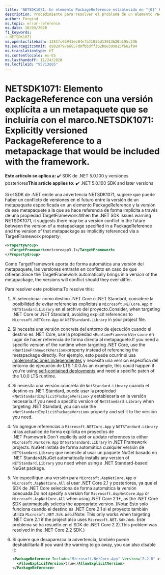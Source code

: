 ```yaml
---
title: 'NETSDK1071: Un elemento PackageReference establecido en "{0}" ha especificado una versión de `{1}`.'
description: Procedimiento para resolver el problema de un elemento PackageReference de un metapaquete incluido con el marco con una versión.
author: Forgind
ms.topic: error-reference
ms.date: 10/09/2020
f1_keywords:
- NETSDK1071
ms.openlocfilehash: 1381fc63941ec04efb31035d13913620a195c236
ms.sourcegitcommit: d8020797a6657d0fbbdff362b80300815f682f94
ms.translationtype: HT
ms.contentlocale: es-ES
ms.lasthandoff: 11/24/2020
ms.locfileid: "95713085"
---
```

# <a name="netsdk1071-explicitly-versioned-packagereference-to-a-metapackage-that-would-be-included-with-the-framework"></a><span data-ttu-id="54b10-103">NETSDK1071: Elemento PackageReference con una versión explícita a un metapaquete que se incluiría con el marco.</span><span class="sxs-lookup"><span data-stu-id="54b10-103">NETSDK1071: Explicitly versioned PackageReference to a metapackage that would be included with the framework.</span></span>

<span data-ttu-id="54b10-104">**Este artículo se aplica a:** ✔️ SDK de .NET 5.0.100 y versiones posteriores</span><span class="sxs-lookup"><span data-stu-id="54b10-104">**This article applies to:** ✔️ .NET 5.0.100 SDK and later versions</span></span>

<span data-ttu-id="54b10-105">Si el SDK de .NET emite una advertencia NETSDK1071, sugiere que puede haber un conflicto de versiones en el futuro entre la versión de un metapaquete especificada en un elemento PackageReference y la versión de ese metapaquete a la que se hace referencia de forma implícita a través de una propiedad TargetFramework:</span><span class="sxs-lookup"><span data-stu-id="54b10-105">When the .NET SDK issues warning NETSDK1071, it suggests there may be a version conflict in the future between the version of a metapackage specified in a PackageReference and the version of that metapackage as implicitly referenced via a TargetFramework property:</span></span>

```xml
<PropertyGroup>
  <TargetFramework>netcoreapp3.1</TargetFramework>
</PropertyGroup>
```

<span data-ttu-id="54b10-106">Como TargetFramework aporta de forma automática una versión del metapaquete, las versiones entrarán en conflicto en caso de que difieran.</span><span class="sxs-lookup"><span data-stu-id="54b10-106">Since the TargetFramework automatically brings in a version of the metapackage, the versions will conflict should they ever differ.</span></span>

<span data-ttu-id="54b10-107">Para resolver este problema:</span><span class="sxs-lookup"><span data-stu-id="54b10-107">To resolve this:</span></span>

1. <span data-ttu-id="54b10-108">Al seleccionar como destino .NET Core o .NET Standard, considere la posibilidad de evitar referencias explícitas a `Microsoft.NETCore.App` o `NETStandard.Library` en el archivo del proyecto.</span><span class="sxs-lookup"><span data-stu-id="54b10-108">Consider, when targeting .NET Core or .NET Standard, avoiding explicit references to `Microsoft.NETCore.App` or `NETStandard.Library` in your project file.</span></span>
2. <span data-ttu-id="54b10-109">Si necesita una versión concreta del entorno de ejecución cuando el destino es .NET Core, use la propiedad `<RuntimeFrameworkVersion>` en lugar de hacer referencia de forma directa al metapaquete.</span><span class="sxs-lookup"><span data-stu-id="54b10-109">If you need a specific version of the runtime when targeting .NET Core, use the `<RuntimeFrameworkVersion>`property instead of referencing the metapackage directly.</span></span> <span data-ttu-id="54b10-110">Por ejemplo, esto puede ocurrir si usa [implementaciones independientes](../../deploying/index.md#publish-self-contained) y necesita una versión específica del entorno de ejecución de LTS 1.0.0.</span><span class="sxs-lookup"><span data-stu-id="54b10-110">As an example, this could happen if you're using [self-contained deployments](../../deploying/index.md#publish-self-contained) and need a specific patch of the 1.0.0 LTS runtime.</span></span>
3. <span data-ttu-id="54b10-111">Si necesita una versión concreta de `NetStandard.Library` cuando el destino es .NET Standard, puede usar la propiedad `<NetStandardImplicitPackageVersion>` y establecerla en la versión necesaria.</span><span class="sxs-lookup"><span data-stu-id="54b10-111">If you need a specific version of `NetStandard.Library` when targeting .NET Standard, you can use the `<NetStandardImplicitPackageVersion>` property and set it to the version you need.</span></span>
4. <span data-ttu-id="54b10-112">No agregue referencias a `Microsoft.NETCore.App` y `NETSTandard.Library` ni las actualice de forma explícita en proyectos de .NET Framework.</span><span class="sxs-lookup"><span data-stu-id="54b10-112">Don't explicitly add or update references to either `Microsoft.NETCore.App` or `NETSTandard.Library` in .NET Framework projects.</span></span> <span data-ttu-id="54b10-113">NuGet instala de forma automática cualquier versión de `NETStandard.Library` que necesite al usar un paquete NuGet basado en .NET Standard.</span><span class="sxs-lookup"><span data-stu-id="54b10-113">NuGet automatically installs any version of `NETStandard.Library` you need when using a .NET Standard-based NuGet package.</span></span>
5. <span data-ttu-id="54b10-114">No especifique una versión para `Microsoft.AspNetCore.App` o `Microsoft.AspNetCore.All` al usar .NET Core 2.1 y posteriores, ya que el SDK de .NET Core selecciona de forma automática la versión adecuada.</span><span class="sxs-lookup"><span data-stu-id="54b10-114">Do not specify a version for `Microsoft.AspNetCore.App` or `Microsoft.AspNetCore.All` when using .NET Core 2.1+, as the .NET Core SDK automatically selects the appropriate version.</span></span> <span data-ttu-id="54b10-115">(Nota: Esto solo funciona cuando el destino es .NET Core 2.1 si el proyecto también utiliza `Microsoft.NET.Sdk.Web`.</span><span class="sxs-lookup"><span data-stu-id="54b10-115">(Note: This only works when targeting .NET Core 2.1 if the project also uses `Microsoft.NET.Sdk.Web`.</span></span> <span data-ttu-id="54b10-116">Este problema se ha resuelto en el SDK de .NET Core 2.2).</span><span class="sxs-lookup"><span data-stu-id="54b10-116">This problem was resolved in the .NET Core 2.2 SDK.)</span></span>
6. <span data-ttu-id="54b10-117">Si quiere que desaparezca la advertencia, también puede deshabilitarla:</span><span class="sxs-lookup"><span data-stu-id="54b10-117">If you want the warning to go away, you can also disable it:</span></span>

   ```xml
   <PackageReference Include="Microsoft.NetCore.App" Version="2.2.8" >
     <AllowExplicitVersion>true</AllowExplicitVersion>
   </PackageReference>
   ```
